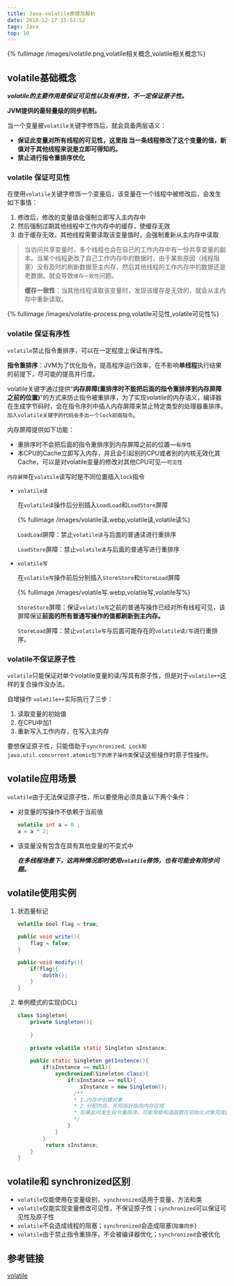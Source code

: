 ```yaml
---
title: Java-volatile原理及解析
date: 2018-12-17 15:53:52
tags: Java
top: 10
---
```


<!--缓存一致性 指令重排序概念-->

{% fullimage /images/volatile.png,volatile相关概念,volatile相关概念%}

## volatile基础概念

***volatile的主要作用是保证可见性以及有序性，不一定保证原子性。***

**JVM提供的最轻量级的同步机制。**

当一个变量被`volatile`关键字修饰后，就会具备两层语义：

- **保证此变量对所有线程的可见性，这里指  当一条线程修改了这个变量的值，新值对于其他线程来说是立即可得知的。**
- **禁止进行指令重排序优化**

### volatile 保证可见性

在使用`volatile`关键字修饰一个变量后，该变量在一个线程中被修改后，会发生如下事情：

1. 修改后，修改的变量值会强制立即写入主内存中
2. 然后强制过期其他线程中工作内存中的缓存，使缓存无效
3. 由于缓存无效，其他线程需要读取该变量值时，会强制重新从主内存中读取

> 当访问共享变量时，多个线程也会在自己的工作内存中有一份共享变量的副本。当某个线程更改了自己工作内存中的数据时，由于某些原因（线程阻塞）没有及时的刷新数据至主内存，然后其他线程的工作内存中的数据还是老数据。就会导致`缓存一致性`问题。
>
> **缓存一致性**：当其他线程读取该变量时，发现该缓存是无效的，就会从主内存中重新读取。

{% fullimage /images/volatile-process.png,volatile可见性,volatile可见性%}



### volatile 保证有序性

`volatile`禁止指令重排序，可以在一定程度上保证有序性。

**指令重排序**：JVM为了优化指令，提高程序运行效率，在不影响**单线程**执行结果的前提下，尽可能的提高并行度。

volatile关键字通过提供“**内存屏障(重排序时不能把后面的指令重排序到内存屏障之前的位置)**”的方式来防止指令被重排序，为了实现volatile的内存语义，编译器在生成字节码时，会在指令序列中插入内存屏障来禁止特定类型的处理器重排序。`加入volatile关键字的代码会多出一个lock前缀指令`。

内存屏障提供如下功能：

- 重排序时不会把后面的指令重排序到内存屏障之前的位置—`有序性`
- 本CPU的Cache立即写入内存，并且会引起别的CPU或者别的内核无效化其Cache，可以是对volatile变量的修改对其他CPU可见—`可见性`

`内存屏障`在`volatile`读写时是不同位置插入`lock`指令

- `volatile读`

  在`volatile读`操作后分别插入`LoadLoad`和`LoadStore`屏障

  {% fullimage /images/volatile读.webp,volatile读,volatile读%}

  `LoadLoad`屏障：禁止`volatile读`与后面的普通读进行重排序

  `LoadStore`屏障：禁止`volatile读`与后面的普通写进行重排序

- `volatile写`

  在`volatile写`操作前后分别插入`StoreStore`和`StoreLoad`屏障

  {% fullimage /images/volatile写.webp,volatile写,volatile写%}

  `StoreStore`屏障：保证`volatile写`之前的普通写操作已经对所有线程可见，该屏障保证**前面的所有普通写操作的值都刷新到主内存。**

  `StoreLoad`屏障：禁止`volatile写`与后面可能存在的`volatile读/写`进行重排序。

### volatile不保证原子性

`volatile`只能保证对单个volatile变量的读/写具有原子性，但是对于`volatile++`这样的复合操作没办法。

自增操作 `volatile++`实际执行了三步：

1. 读取变量的初始值
2. 在CPU中加1
3. 重新写入工作内存，在写入主内存

要想保证原子性，只能借助于`synchronized、Lock和java.util.concurrent.atomic包下的原子操作类`保证这些操作时原子性操作。



## volatile应用场景

`volatile`由于无法保证原子性，所以要使用必须具备以下两个条件：

- 对变量的写操作不依赖于当前值 

  ```java
  volatile int a = 0 ;
  a = a * 2;
  ```

- 该变量没有包含在具有其他变量的不变式中



  ***在多线程场景下，这两种情况即时使用`volatile`修饰，也有可能会有同步问题。***

## volatile使用实例

1. 状态量标记

   ```java
   volatile bool flag = true;
   
   public void write(){
       flag = false;
   }
   
   public void modify(){
       if(flag){
           doSth();
       }
   }
   ```

2. 单例模式的实现(DCL)

   ```java
   class Singleton{
       private Singleton(){
           
       }
       
       private volatile static Singleton sInstance;
       
       public static Singleton getInstence(){
           if(sInstance == null){
               synchronized(Sineleton.class){
                   if(sInstance == null){
                       sInstance = new Singleton();
                     /**
                     * 1.内存中创建对象
                     * 2.分配内存，并将指针指向内存区域
                     * 如果此时发生指令重排序，可能导致构造函数在初始化对象完成就赋值完成，导致其他线程获取对象为空，所以使用volatile进行修饰，避免指令重排序
                     */
                   }
               } 
           }
            return sInstance;
       }
   }
   ```

## volatile和 synchronized区别

- `volatile`仅能使用在变量级别，`synchronized`适用于变量、方法和类
- `volatile`仅能实现变量修改可见性，不保证原子性；`synchronized`可以保证可见性及原子性
- `volatile`不会造成线程的阻塞；`synchronized`会造成阻塞(`阻塞同步`)
- `volatile`由于禁止指令重排序，不会被编译器优化；`synchronized`会被优化



## 参考链接

[volatile](https://juejin.im/post/5ea913d35188256d4576d199#heading-17)